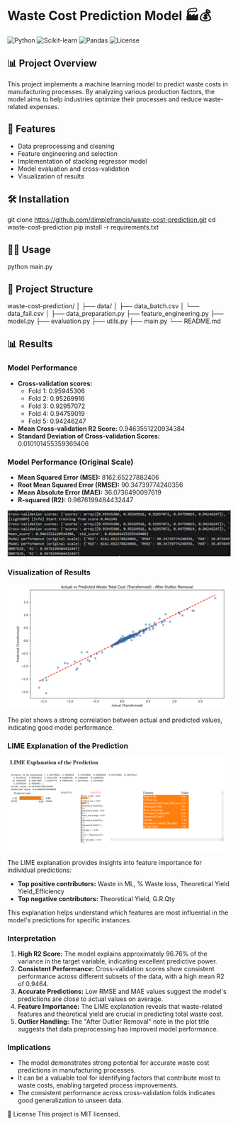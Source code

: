 # Waste Cost Prediction Model 🏭💰

![Python](https://img.shields.io/badge/Python-3.8%2B-blue)
![Scikit-learn](https://img.shields.io/badge/Scikit--learn-Latest-orange)
![Pandas](https://img.shields.io/badge/Pandas-Latest-green)
![License](https://img.shields.io/badge/License-MIT-yellow)

## 📊 Project Overview

This project implements a machine learning model to predict waste costs in manufacturing processes. By analyzing various production factors, the model aims to help industries optimize their processes and reduce waste-related expenses.

## 🚀 Features

- Data preprocessing and cleaning
- Feature engineering and selection
- Implementation of stacking regressor model
- Model evaluation and cross-validation
- Visualization of results

## 🛠️ Installation

git clone https://github.com/dimplefrancis/waste-cost-prediction.git
cd waste-cost-prediction
pip install -r requirements.txt

## 🏃‍♂️ Usage
python main.py

## 📁 Project Structure

waste-cost-prediction/
│
├── data/
│   ├── data_batch.csv
│   └── data_fail.csv
│
├── data_preparation.py
├── feature_engineering.py
├── model.py
├── evaluation.py
├── utils.py
├── main.py
└── README.md

## 📊 Results

### Model Performance

- **Cross-validation scores:**
  - Fold 1: 0.95945306
  - Fold 2: 0.95269916
  - Fold 3: 0.92957072
  - Fold 4: 0.94759019
  - Fold 5: 0.94246247
- **Mean Cross-validation R2 Score:** 0.9463551220934384
- **Standard Deviation of Cross-validation Scores:** 0.010101455359369406

### Model Performance (Original Scale)

- **Mean Squared Error (MSE):** 8162.65227882406
- **Root Mean Squared Error (RMSE):** 90.34739774240356
- **Mean Absolute Error (MAE):** 36.0736490097619
- **R-squared (R2):** 0.9676199484432447

![image](Images/image-1.png)

### Visualization of Results

![image](Images/image-2.png)

The plot shows a strong correlation between actual and predicted values, indicating good model performance.

### LIME Explanation of the Prediction

![image](Images/image-3.png)

The LIME explanation provides insights into feature importance for individual predictions:

- **Top positive contributors:** Waste in ML, % Waste loss, Theoretical Yield Yield_Efficiency
- **Top negative contributors:** Theoretical Yield, G.R.Qty

This explanation helps understand which features are most influential in the model's predictions for specific instances.

### Interpretation

1. **High R2 Score:** The model explains approximately 96.76% of the variance in the target variable, indicating excellent predictive power.
2. **Consistent Performance:** Cross-validation scores show consistent performance across different subsets of the data, with a high mean R2 of 0.9464.
3. **Accurate Predictions:** Low RMSE and MAE values suggest the model's predictions are close to actual values on average.
4. **Feature Importance:** The LIME explanation reveals that waste-related features and theoretical yield are crucial in predicting total waste cost.
5. **Outlier Handling:** The "After Outlier Removal" note in the plot title suggests that data preprocessing has improved model performance.

### Implications

- The model demonstrates strong potential for accurate waste cost predictions in manufacturing processes.
- It can be a valuable tool for identifying factors that contribute most to waste costs, enabling targeted process improvements.
- The consistent performance across cross-validation folds indicates good generalization to unseen data.

📝 License
This project is MIT licensed.